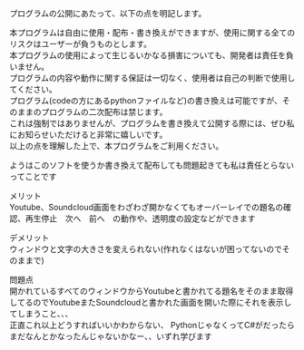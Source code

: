 プログラムの公開にあたって、以下の点を明記します。  
  
本プログラムは自由に使用・配布・書き換えができますが、使用に関する全てのリスクはユーザーが負うものとします。  
本プログラムの使用によって生じるいかなる損害についても、開発者は責任を負いません。  
プログラムの内容や動作に関する保証は一切なく、使用者は自己の判断で使用してください。  
プログラム(codeの方にあるpythonファイルなど)の書き換えは可能ですが、そのままのプログラムの二次配布は禁じます。  
これは強制ではありませんが、プログラムを書き換えて公開する際には、ぜひ私にお知らせいただけると非常に嬉しいです。  
以上の点を理解した上で、本プログラムをご利用ください。  
  
ようはこのソフトを使うか書き換えて配布しても問題起きても私は責任とらないってことです

メリット  
Youtube、Soundcloud画面をわざわざ開かなくてもオーバーレイでの題名の確認、再生停止　次へ　前へ　の動作や、透明度の設定などができます  
  
デメリット  
ウィンドウと文字の大きさを変えられない(作れなくはないが困ってないのでそのままで)  
  
問題点  
開かれているすべてのウィンドウからYoutubeと書かれてる題名をそのまま取得してるのでYoutubeまたSoundcloudと書かれた画面を開いた際にそれを表示してしまうこと、、、  
正直これ以上どうすればいいかわからない、
PythonじゃなくってC#がだったらまだなんとかなったんじゃないかなー、、いずれ学びます
